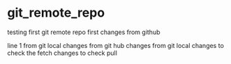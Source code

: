 # git_remote_repo
testing first git remote repo
first changes from github

line 1 from git local
changes from git hub
changes from git local
changes to check the fetch
changes to check pull
